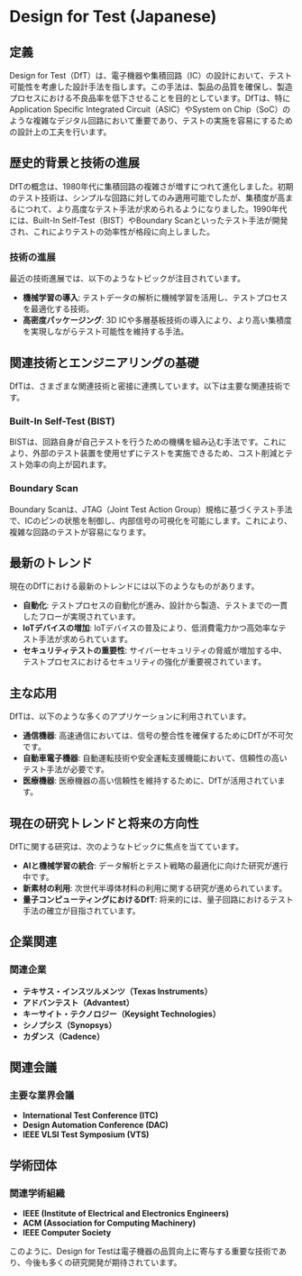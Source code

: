# Design for Test (Japanese)

## 定義

Design for Test（DfT）は、電子機器や集積回路（IC）の設計において、テスト可能性を考慮した設計手法を指します。この手法は、製品の品質を確保し、製造プロセスにおける不良品率を低下させることを目的としています。DfTは、特にApplication Specific Integrated Circuit（ASIC）やSystem on Chip（SoC）のような複雑なデジタル回路において重要であり、テストの実施を容易にするための設計上の工夫を行います。

## 歴史的背景と技術の進展

DfTの概念は、1980年代に集積回路の複雑さが増すにつれて進化しました。初期のテスト技術は、シンプルな回路に対してのみ適用可能でしたが、集積度が高まるにつれて、より高度なテスト手法が求められるようになりました。1990年代には、Built-In Self-Test（BIST）やBoundary Scanといったテスト手法が開発され、これによりテストの効率性が格段に向上しました。

### 技術の進展

最近の技術進展では、以下のようなトピックが注目されています。

- **機械学習の導入**: テストデータの解析に機械学習を活用し、テストプロセスを最適化する技術。
- **高密度パッケージング**: 3D ICや多層基板技術の導入により、より高い集積度を実現しながらテスト可能性を維持する手法。

## 関連技術とエンジニアリングの基礎

DfTは、さまざまな関連技術と密接に連携しています。以下は主要な関連技術です。

### Built-In Self-Test (BIST)

BISTは、回路自身が自己テストを行うための機構を組み込む手法です。これにより、外部のテスト装置を使用せずにテストを実施できるため、コスト削減とテスト効率の向上が図れます。

### Boundary Scan

Boundary Scanは、JTAG（Joint Test Action Group）規格に基づくテスト手法で、ICのピンの状態を制御し、内部信号の可視化を可能にします。これにより、複雑な回路のテストが容易になります。

## 最新のトレンド

現在のDfTにおける最新のトレンドには以下のようなものがあります。

- **自動化**: テストプロセスの自動化が進み、設計から製造、テストまでの一貫したフローが実現されています。
- **IoTデバイスの増加**: IoTデバイスの普及により、低消費電力かつ高効率なテスト手法が求められています。
- **セキュリティテストの重要性**: サイバーセキュリティの脅威が増加する中、テストプロセスにおけるセキュリティの強化が重要視されています。

## 主な応用

DfTは、以下のような多くのアプリケーションに利用されています。

- **通信機器**: 高速通信においては、信号の整合性を確保するためにDfTが不可欠です。
- **自動車電子機器**: 自動運転技術や安全運転支援機能において、信頼性の高いテスト手法が必要です。
- **医療機器**: 医療機器の高い信頼性を維持するために、DfTが活用されています。

## 現在の研究トレンドと将来の方向性

DfTに関する研究は、次のようなトピックに焦点を当てています。

- **AIと機械学習の統合**: データ解析とテスト戦略の最適化に向けた研究が進行中です。
- **新素材の利用**: 次世代半導体材料の利用に関する研究が進められています。
- **量子コンピューティングにおけるDfT**: 将来的には、量子回路におけるテスト手法の確立が目指されています。

## 企業関連

### 関連企業

- **テキサス・インスツルメンツ（Texas Instruments）**
- **アドバンテスト（Advantest）**
- **キーサイト・テクノロジー（Keysight Technologies）**
- **シノプシス（Synopsys）**
- **カダンス（Cadence）**

## 関連会議

### 主要な業界会議

- **International Test Conference (ITC)**
- **Design Automation Conference (DAC)**
- **IEEE VLSI Test Symposium (VTS)**

## 学術団体

### 関連学術組織

- **IEEE (Institute of Electrical and Electronics Engineers)**
- **ACM (Association for Computing Machinery)**
- **IEEE Computer Society**

このように、Design for Testは電子機器の品質向上に寄与する重要な技術であり、今後も多くの研究開発が期待されています。